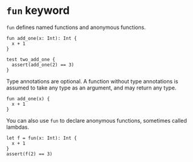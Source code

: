 # `fun` keyword

`fun` defines named functions and anonymous functions.

```title:"Named Function"
fun add_one(x: Int): Int {
  x + 1
}

test two_add_one {
  assert(add_one(2) == 3)
}
```

Type annotations are optional. A function without type annotations is
assumed to take any type as an argument, and may return any type.

```garden title:"No Types Declared" nocheck
fun add_one(x) {
  x + 1
}
```

You can also use `fun` to declare anonymous functions, sometimes
called lambdas.

```title:"Anonymous Function"
let f = fun(x: Int): Int { 
  x + 1 
}
assert(f(2) == 3)
```
